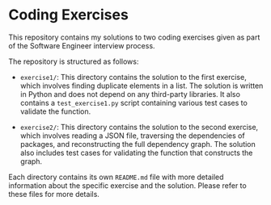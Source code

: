 # Coding Exercises

This repository contains my solutions to two coding exercises given as part of the Software Engineer interview process. 

The repository is structured as follows:

- `exercise1/`: This directory contains the solution to the first exercise, which involves finding duplicate elements in a list. The solution is written in Python and does not depend on any third-party libraries. It also contains a `test_exercise1.py` script containing various test cases to validate the function. 

- `exercise2/`: This directory contains the solution to the second exercise, which involves reading a JSON file, traversing the dependencies of packages, and reconstructing the full dependency graph. The solution also includes test cases for validating the function that constructs the graph.

Each directory contains its own `README.md` file with more detailed information about the specific exercise and the solution. Please refer to these files for more details.
